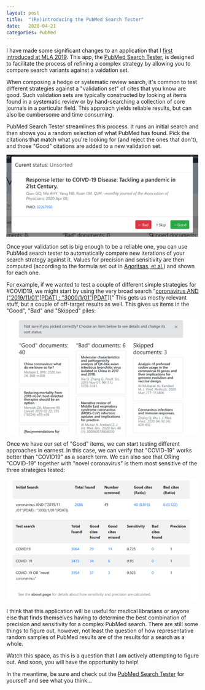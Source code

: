 ```yaml
---
layout: post
title:  "(Re)introducing the PubMed Search Tester"
date:   2020-04-21
categories: PubMed
---
```


I have made some significant changes to an application that I [first introduced at MLA 2019](http://hdl.handle.net/10724/38721). This app, the [PubMed Search Tester](https://esperr.github.io/pubmed-search-tester/), is designed to facilitate the process of refining a complex strategy by allowing you to compare search variants against a vaidation set.

When composing a hedge or systematic review search, it's common to test different strategies against a "validation set" of cites that you know are good. Such validation sets are typically constructed by looking at items found in a systematic review or by hand-searching a collection of core journals in a particular field. This approach yields reliable results, but can also be cumbersome and time consuming.

PubMed Search Tester streamlines this process. It runs an initial search and then shows you a random selection of what PubMed has found. Pick the citations that match what you're looking for (and reject the ones that don't), and those "Good" citations are added to a new validation set.

<img src="/assets/corona-select.PNG" width="500">

Once your validation set is big enough to be a reliable one, you can use PubMed search tester to automatically compare new iterations of your search strategy against it. Values for precision and sensitivity are then computed (according to the formula set out in [Agoritsas, et al.](https://www.ncbi.nlm.nih.gov/pmc/articles/PMC3414859/)) and shown for each one.

For example, if we wanted to test a couple of different simple strategies for #COVID19, we might start by using the very broad search "[coronavirus AND ("2019/11/01"[PDAT] : "3000/1/01"[PDAT])](https://pubmed.ncbi.nlm.nih.gov/?term=coronavirus+AND+%28%222019%2F11%2F01%22%5BPDAT%5D+%3A+%223000%2F1%2F01%22%5BPDAT%5D%29)" This gets us mostly relevant stuff, but a couple of off-target results as well. This gives us items in the "Good", "Bad" and "Skipped" piles:

<img src="/assets/corona-good-bad.PNG" width="700">

Once we have our set of "Good" items, we can start testing different approaches in earnest. In this case, we can verify that "COVID-19" works better than "COVID19" as a search term. We can also see that ORing "COVID-19" together with "novel coronavirus" is them most sensitive of the three strategies tested:

<img src="/assets/corona-different-strategies.PNG" width="700">

I think that this application will be useful for medical librarians or anyone else that finds themselves having to determine the best combination of precision and sensitivity for a complex PubMed search. There are still some things to figure out, however, not least the question of how representative random samples of PubMed results are of the results for a search as a whole.

Watch this space, as this is a question that I am actively attempting to figure out. And soon, you will have the opportunity to help!

In the meantime, be sure and check out the [PubMed Search Tester](https://esperr.github.io/pubmed-search-tester/) for yourself and see what you think...

